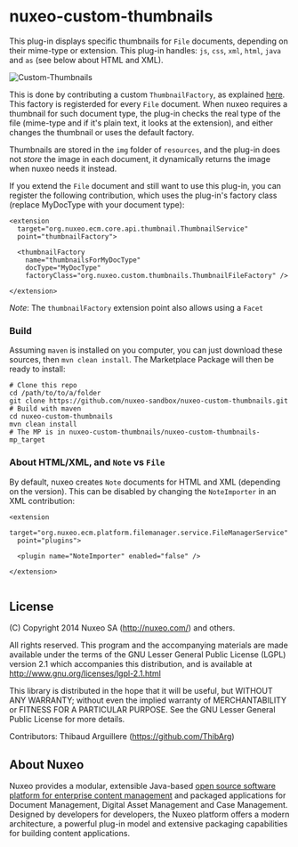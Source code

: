 # nuxeo-custom-thumbnails


This plug-in displays specific thumbnails for `File` documents, depending on their mime-type or extension. This plug-in handles: `js`, `css`, `xml`, `html`, `java` and `as` (see below about HTML and XML).

![Custom-Thumbnails](https://intranet.nuxeo.com/nuxeo/site/easyshare/ddc0d4a2-b1f4-4dc3-ac83-a7d806b7cc7b/fd555345-aed5-4a09-a82c-42ec6c901080/custom-thumbnails.jpg)

This is done by contributing a custom `ThumbnailFactory`, as explained [here](http://doc.nuxeo.com/x/sIPZ). This factory is registerded for every `File` document. When nuxeo requires a thumbnail for such document type, the plug-in checks the real type of the file (mime-type and if it's plain text, it looks at the extension), and either changes the thumbnail or uses the default factory.

Thumbnails are stored in the `img` folder of  `resources`, and the plug-in does not _store_ the image in each document, it dynamically returns the image when nuxeo needs it instead.

If you extend the `File` document and still want to use this plug-in, you can register the following contribution, which uses the plug-in's factory class (replace MyDocType with your document type):

```
<extension
  target="org.nuxeo.ecm.core.api.thumbnail.ThumbnailService"
  point="thumbnailFactory">
  
  <thumbnailFactory
    name="thumbnailsForMyDocType"
    docType="MyDocType"
    factoryClass="org.nuxeo.custom.thumbnails.ThumbnailFileFactory" />
    
</extension>
```

_Note_: The `thumbnailFactory` extension point also allows using a `Facet`

### Build
Assuming `maven` is installed on you computer, you can just download these sources, then `mvn clean install`. The Marketplace Package will then be ready to install:

```
# Clone this repo
cd /path/to/to/a/folder
git clone https://github.com/nuxeo-sandbox/nuxeo-custom-thumbnails.git
# Build with maven
cd nuxeo-custom-thumbnails
mvn clean install
# The MP is in nuxeo-custom-thumbnails/nuxeo-custom-thumbnails-mp_target
```

### About HTML/XML, and `Note` vs `File`
By default, nuxeo creates `Note` documents for HTML and XML (depending on the version). This can be disabled by changing the `NoteImporter` in an XML contribution:

```
<extension
  target="org.nuxeo.ecm.platform.filemanager.service.FileManagerService"
  point="plugins">
  
  <plugin name="NoteImporter" enabled="false" />
  
</extension>
    
```

## License
(C) Copyright 2014 Nuxeo SA (http://nuxeo.com/) and others.

All rights reserved. This program and the accompanying materials
are made available under the terms of the GNU Lesser General Public License
(LGPL) version 2.1 which accompanies this distribution, and is available at
http://www.gnu.org/licenses/lgpl-2.1.html

This library is distributed in the hope that it will be useful,
but WITHOUT ANY WARRANTY; without even the implied warranty of
MERCHANTABILITY or FITNESS FOR A PARTICULAR PURPOSE. See the GNU
Lesser General Public License for more details.

Contributors:
Thibaud Arguillere (https://github.com/ThibArg)

## About Nuxeo

Nuxeo provides a modular, extensible Java-based [open source software platform for enterprise content management](http://www.nuxeo.com) and packaged applications for Document Management, Digital Asset Management and Case Management. Designed by developers for developers, the Nuxeo platform offers a modern architecture, a powerful plug-in model and extensive packaging capabilities for building content applications.

